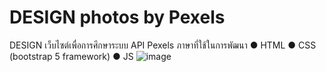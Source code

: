 # DESIGN photos by Pexels
DESIGN เว็บไซต์เพื่อการศึกษาระบบ API Pexels
ภาษาที่ใช้ในการพัฒนา
● HTML
● CSS (bootstrap 5 framework)
● JS
![image](https://i.imgur.com/OTBQ2uo.png)
